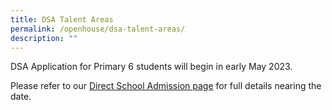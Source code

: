 ```yaml
---
title: DSA Talent Areas
permalink: /openhouse/dsa-talent-areas/
description: ""
---
```

DSA Application for Primary 6 students will begin in early May 2023. 

Please refer to our [Direct School Admission page](https://www.mgs.moe.edu.sg/secondary/admissions/dsa-sec1/) for full details nearing the date.